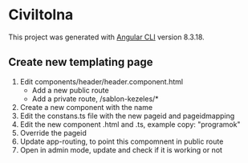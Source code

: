 # Civiltolna

This project was generated with [Angular CLI](https://github.com/angular/angular-cli) version 8.3.18.

## Create new templating page

1. Edit components/header/header.component.html
	* Add a new public route
	* Add a private route, /sablon-kezeles/*  
2. Create a new component with the name
3. Edit the constans.ts file with the new pageid and pageidmapping
4. Edit the new component .html and .ts, example copy: "programok"
5. Override the pageid
6. Update app-routing, to point this compomnent in public route
7. Open in admin mode, update and check if it is working or not


